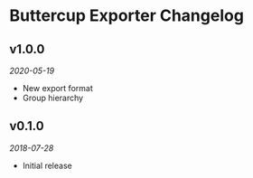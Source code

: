 # Buttercup Exporter Changelog

## v1.0.0
_2020-05-19_

 * New export format
 * Group hierarchy

## v0.1.0
_2018-07-28_

 * Initial release
